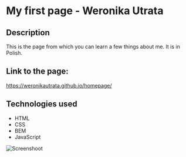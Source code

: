 # My first page - Weronika Utrata

## Description
This is the page from which you can learn a few things about me. It is in Polish.

## Link to the page:
https://weronikautrata.github.io/homepage/

## Technologies used
- HTML
- CSS
- BEM
- JavaScript

![Screenshoot](https://github.com/vievenna/homepage/blob/main/images/screenshoot.jpg?raw=true)
